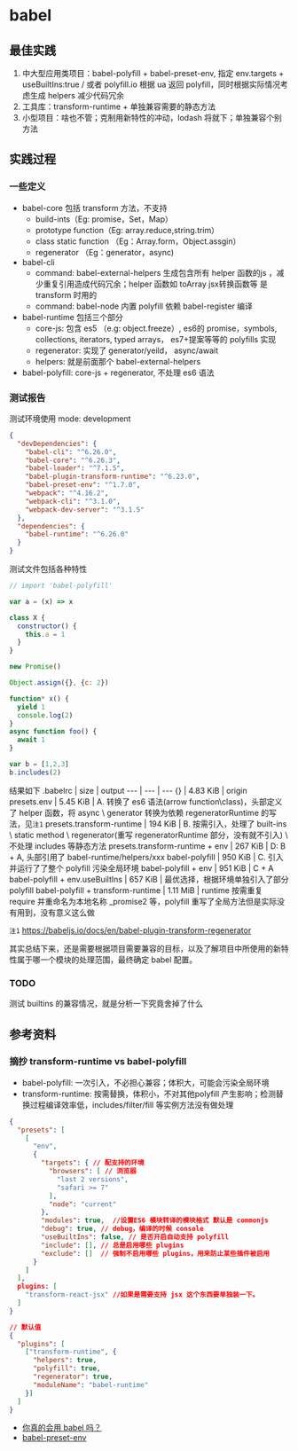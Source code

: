 # babel

## 最佳实践
1. 中大型应用类项目：babel-polyfill + babel-preset-env, 指定 env.targets + useBuiltIns:true / 或者 polyfill.io 根据 ua 返回 polyfill，同时根据实际情况考虑生成 helpers 减少代码冗余
2. 工具库：transform-runtime + 单独兼容需要的静态方法
3. 小型项目：啥也不管；克制用新特性的冲动，lodash 将就下；单独兼容个别方法 


## 实践过程

### 一些定义
- babel-core 包括 transform 方法，不支持 
  -  build-ints（Eg: promise，Set，Map）
  -  prototype function（Eg: array.reduce,string.trim）
  -  class static function （Eg：Array.form，Object.assgin）
  -  regenerator （Eg：generator，async)
- babel-cli
  - command: babel-external-helpers 生成包含所有 helper 函数的js ，减少重复引用造成代码冗余；helper 函数如 toArray jsx转换函数等 是 transform 时用的
  - command: babel-node 内置 polyfill 依赖 babel-register 编译
- babel-runtime 包括三个部分
  - core-js: 包含 es5 （e.g: object.freeze）, es6的 promise，symbols, collections, iterators, typed arrays， es7+提案等等的 polyfills 实现
  - regenerator: 实现了 generator/yeild， async/await
  - helpers: 就是前面那个 babel-external-helpers
- babel-polyfill: core-js + regenerator, 不处理 es6 语法

### 测试报告
测试环境使用 mode: development
``` json
{
  "devDependencies": {
    "babel-cli": "^6.26.0",
    "babel-core": "^6.26.3",
    "babel-loader": "^7.1.5",
    "babel-plugin-transform-runtime": "^6.23.0",
    "babel-preset-env": "^1.7.0",
    "webpack": "^4.16.2",
    "webpack-cli": "^3.1.0",
    "webpack-dev-server": "^3.1.5"
  },
  "dependencies": {
    "babel-runtime": "^6.26.0"
  }
}
```
测试文件包括各种特性
``` js
// import 'babel-polyfill'

var a = (x) => x

class X {
  constructor() {
    this.a = 1
  }
}

new Promise()

Object.assign({}, {c: 2})

function* x() {
  yield 1
  console.log(2)
}
async function foo() {
  await 1
}

var b = [1,2,3]
b.includes(2)
```
结果如下
.babelrc | size | output
--- | --- | ---
{} | 4.83 KiB | origin
presets.env | 5.45 KiB | A. 转换了 es6 语法(arrow function\class)，头部定义了 helper 函数，将 async \ generator 转换为依赖 regeneratorRuntime 的写法，见`注1`
presets.transform-runtime | 194 KiB | B. 按需引入，处理了 built-ins \ static method \ regenerator(重写 regeneratorRuntime 部分，没有就不引入) \ 不处理 includes 等静态方法
presets.transform-runtime + env | 267 KiB | D: B + A, 头部引用了 babel-runtime/helpers/xxx
babel-polyfill | 950 KiB | C. 引入并运行了了整个 polyfill 污染全局环境
babel-polyfill + env | 951 KiB | C + A
babel-polyfill + env.useBuiltIns | 657 KiB | 最优选择，根据环境单独引入了部分 polyfill
babel-polyfill + transform-runtime | 1.11 MiB | runtime 按需重复 require 并重命名为本地名称 _promise2 等，polyfill 重写了全局方法但是实际没有用到，没有意义这么做

<!-- uglify 情况下，modules true/ false 为什么大小不变啊.. | | -->

`注1` <https://babeljs.io/docs/en/babel-plugin-transform-regenerator>

其实总结下来，还是需要根据项目需要兼容的目标，以及了解项目中所使用的新特性属于哪一个模块的处理范围，最终确定 babel 配置。

### TODO
测试 builtins 的兼容情况，就是分析一下究竟舍掉了什么

## 参考资料

### 摘抄 transform-runtime vs babel-polyfill
- babel-polyfill: 一次引入，不必担心兼容；体积大，可能会污染全局环境
- transform-runtime: 按需替换，体积小，不对其他polyfill 产生影响；检测替换过程编译效率低，includes/filter/fill 等实例方法没有做处理

``` json
{
  "presets": [
    [
      "env",
      {
        "targets": { // 配支持的环境
          "browsers": [ // 浏览器
            "last 2 versions",
            "safari >= 7"
          ],
          "node": "current"
        },
        "modules": true,  //设置ES6 模块转译的模块格式 默认是 commonjs
        "debug": true, // debug，编译的时候 console
        "useBuiltIns": false, // 是否开启自动支持 polyfill
        "include": [], // 总是启用哪些 plugins
        "exclude": []  // 强制不启用哪些 plugins，用来防止某些插件被启用
      }
    ]
  ],
  plugins: [
    "transform-react-jsx" //如果是需要支持 jsx 这个东西要单独装一下。
  ]
}
```

``` json
// 默认值
{
  "plugins": [
    ["transform-runtime", {
      "helpers": true,
      "polyfill": true,
      "regenerator": true,
      "moduleName": "babel-runtime"
    }]
  ]
}
```


- [你真的会用 babel 吗？](https://github.com/sunyongjian/blog/issues/30)
- [babel-preset-env](https://babeljs.io/docs/en/babel-preset-env#options)